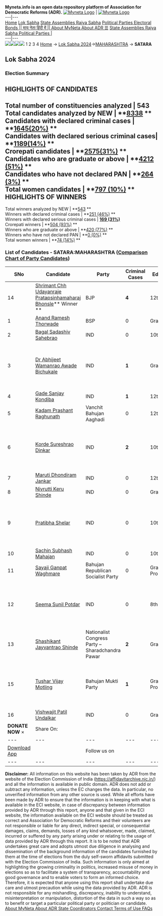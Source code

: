 **Myneta.info is an open data repository platform of Association for Democratic Reforms (ADR).**
[![Myneta Logo](https://www.myneta.info/lib/img/myneta-logo.png)](https://www.myneta.info/) | [![Myneta Logo](https://www.myneta.info/lib/img/adr-logo.png)](https://adrindia.org)  
---|---  
[Home](https://www.myneta.info/) [Lok Sabha](https://www.myneta.info/#ls "Lok Sabha") [ State Assemblies ](https://www.myneta.info/#sa "State Assemblies") [Rajya Sabha](https://www.myneta.info/#rs "Rajya Sabha") [Political Parties ](https://www.myneta.info/party "Political Parties") [ Electoral Bonds ](https://www.myneta.info/electoral_bonds "Electoral Bonds") [ || माय नेता हिंदी में || ](https://translate.google.co.in/translate?prev=hp&hl=en&js=y&u=www.myneta.info&sl=en&tl=hi&history_state0=) [ About MyNeta ](https://adrindia.org/content/about-myneta) [ About ADR ](https://adrindia.org/about-adr/who-we-are) [☰](javascript:void\(0\))
[ State Assemblies ](https://www.myneta.info/#sa "State Assemblies") [ Rajya Sabha ](https://www.myneta.info/#rs "Rajya Sabha") [ Political Parties ](https://www.myneta.info/party "Political Parties")
|   
---|---  
![](https://www.myneta.info/lib/img/banner/banner-1.png)![](https://www.myneta.info/lib/img/banner/banner-2.png)![](https://www.myneta.info/lib/img/banner/banner-3.png)![](https://www.myneta.info/lib/img/banner/banner-4.png)
1  2  3  4 
[Home](https://www.myneta.info/) → [Lok Sabha 2024](https://www.myneta.info/LokSabha2024/)→[MAHARASHTRA](https://www.myneta.info/LokSabha2024/index.php?action=show_constituencies&state_id=21) → **SATARA**
### 
## Lok Sabha 2024
###  Election Summary 
HIGHLIGHTS OF CANDIDATES  
---  
Total number of constituencies analyzed |  543   
Total candidates analyzed by NEW | **[8338](https://www.myneta.info/LokSabha2024/index.php?action=summary&subAction=candidates_analyzed&sort=candidate#summary) **  
Candidates with declared criminal cases | **[1645(20%)](https://www.myneta.info/LokSabha2024/index.php?action=summary&subAction=crime&sort=candidate#summary) **  
Candidates with declared serious criminal cases| **[1189(14%)](https://www.myneta.info/LokSabha2024/index.php?action=summary&subAction=serious_crime&sort=candidate#summary) **  
Crorepati candidates | **[2575(31%)](https://www.myneta.info/LokSabha2024/index.php?action=summary&subAction=crorepati&sort=candidate#summary) **  
Candidates who are graduate or above | **[4212 (51%)](https://www.myneta.info/LokSabha2024/index.php?action=summary&subAction=education&sort=candidate#summary) **  
Candidates who have not declared PAN | **[264 (3%)](https://www.myneta.info/LokSabha2024/index.php?action=summary&subAction=without_pan&sort=candidate#summary) **  
Total women candidates | **[797 (10%)](https://www.myneta.info/LokSabha2024/index.php?action=summary&subAction=women_candidate&sort=candidate#summary) **  
HIGHLIGHTS OF WINNERS  
---  
Total winners analyzed by NEW | **[543](https://www.myneta.info/LokSabha2024/index.php?action=summary&subAction=winner_analyzed&sort=candidate#summary) **  
Winners with declared criminal cases | **[251 (46%)](https://www.myneta.info/LokSabha2024/index.php?action=summary&subAction=winner_crime&sort=candidate#summary) **  
Winners with declared serious criminal cases | **[169 (31%)](https://www.myneta.info/LokSabha2024/index.php?action=summary&subAction=winner_serious_crime&sort=candidate#summary)**  
Crorepati winners | **[504 (93%)](https://www.myneta.info/LokSabha2024/index.php?action=summary&subAction=winner_crorepati&sort=candidate#summary) **  
Winners who are graduate or above | **[420 (77%)](https://www.myneta.info/LokSabha2024/index.php?action=summary&subAction=winner_education&sort=candidate#summary) **  
Winners who have not declared PAN | **[0 (0%)](https://www.myneta.info/LokSabha2024/index.php?action=summary&subAction=winner_without_pan&sort=candidate#summary) **  
Total women winners | **[74 (14%)](https://www.myneta.info/LokSabha2024/index.php?action=summary&subAction=winner_women&sort=candidate#summary) **  
### List of Candidates - SATARA:MAHARASHTRA ([Comparison Chart of Party Candidates](https://www.myneta.info/LokSabha2024/comparisonchart.php?constituency_id=280))
SNo | Candidate| Party| Criminal Cases| Education| Age| Total Assets| Liabilities  
---|---|---|---|---|---|---|---  
14  | [Shrimant Chh Udayanraje Pratapsinhamaharaj Bhonsle](https://www.myneta.info/LokSabha2024/candidate.php?candidate_id=4320)** Winner ** | BJP | **4** | 12th Pass| 58 | Rs 2,23,12,33,939 ~ 223 Crore+ | Rs 2,44,63,842 ~ 2 Crore+  
1  | [Anand Ramesh Thorwade](https://www.myneta.info/LokSabha2024/candidate.php?candidate_id=4647) | BSP | 0 | Graduate| 45 | Rs 4,81,53,000 ~ 4 Crore+ | Rs 1,24,17,000 ~ 1 Crore+  
2  | [Bagal Sadashiv Sahebrao](https://www.myneta.info/LokSabha2024/candidate.php?candidate_id=4649) | IND | 0 | 10th Pass| 57 | Rs 36,62,500 ~ 36 Lacs+ | Rs 0 ~   
3  | [Dr Abhijeet Wamanrao Awade Bichukale](https://www.myneta.info/LokSabha2024/candidate.php?candidate_id=4645) | IND | **1** | Graduate| 48 | ![](https://myneta.info/image_v2.php?myneta_folder=LokSabha2024&candidate_id=4645&col=ta) | ![](https://myneta.info/image_v2.php?myneta_folder=LokSabha2024&candidate_id=4645&col=lia)  
4  | [Gade Sanjay Kondiba](https://www.myneta.info/LokSabha2024/candidate.php?candidate_id=3862) | IND | **1** | 12th Pass| 53 | Rs 43,71,600 ~ 43 Lacs+ | Rs 2,50,000 ~ 2 Lacs+  
5  | [Kadam Prashant Raghunath](https://www.myneta.info/LokSabha2024/candidate.php?candidate_id=4653) | Vanchit Bahujan Aaghadi | 0 | 12th Pass| 51 | Rs 76,65,650 ~ 76 Lacs+ | Rs 3,245 ~ 3 Thou+  
6  | [Korde Sureshrao Dinkar](https://www.myneta.info/LokSabha2024/candidate.php?candidate_id=3861) | IND | **2** | 10th Pass| 66 | ![](https://myneta.info/image_v2.php?myneta_folder=LokSabha2024&candidate_id=3861&col=ta) | ![](https://myneta.info/image_v2.php?myneta_folder=LokSabha2024&candidate_id=3861&col=lia)  
7  | [Maruti Dhondiram Jankar](https://www.myneta.info/LokSabha2024/candidate.php?candidate_id=4651) | IND | 0 | 12th Pass| 47 | Rs 20,65,000 ~ 20 Lacs+ | Rs 0 ~   
8  | [Nivrutti Keru Shinde](https://www.myneta.info/LokSabha2024/candidate.php?candidate_id=3865) | IND | 0 | Graduate| 61 | Rs 30,89,784 ~ 30 Lacs+ | Rs 0 ~   
9  | [Pratibha Shelar](https://www.myneta.info/LokSabha2024/candidate.php?candidate_id=4655) | IND | 0 | 10th Pass| 49 | ![](https://myneta.info/image_v2.php?myneta_folder=LokSabha2024&candidate_id=4655&col=ta) | ![](https://myneta.info/image_v2.php?myneta_folder=LokSabha2024&candidate_id=4655&col=lia)  
10  | [Sachin Subhash Mahajan](https://www.myneta.info/LokSabha2024/candidate.php?candidate_id=4650) | IND | 0 | 10th Pass| 41 | Rs 29,000 ~ 29 Thou+ | Rs 0 ~   
11  | [Sayaji Ganpat Waghmare](https://www.myneta.info/LokSabha2024/candidate.php?candidate_id=4657) | Bahujan Republican Socialist Party | 0 | Graduate Professional| 65 | Rs 1,64,25,858 ~ 1 Crore+ | Rs 0 ~   
12  | [Seema Sunil Potdar](https://www.myneta.info/LokSabha2024/candidate.php?candidate_id=4656) | IND | 0 | 8th Pass| 45 | ![](https://myneta.info/image_v2.php?myneta_folder=LokSabha2024&candidate_id=4656&col=ta) | ![](https://myneta.info/image_v2.php?myneta_folder=LokSabha2024&candidate_id=4656&col=lia)  
13  | [Shashikant Jayvantrao Shinde](https://www.myneta.info/LokSabha2024/candidate.php?candidate_id=3497) | Nationalist Congress Party – Sharadchandra Pawar | **2** | Graduate| 61 | Rs 53,57,79,892 ~ 53 Crore+ | Rs 8,33,40,680 ~ 8 Crore+  
15  | [Tushar Vijay Motling](https://www.myneta.info/LokSabha2024/candidate.php?candidate_id=4646) | Bahujan Mukti Party | **1** | Graduate Professional| 37 | ![](https://myneta.info/image_v2.php?myneta_folder=LokSabha2024&candidate_id=4646&col=ta) | ![](https://myneta.info/image_v2.php?myneta_folder=LokSabha2024&candidate_id=4646&col=lia)  
16  | [Vishwajit Patil Undalkar](https://www.myneta.info/LokSabha2024/candidate.php?candidate_id=4652) | IND | 0 | Graduate| 36 | Rs 70,77,000 ~ 70 Lacs+ | Rs 21,75,000 ~ 21 Lacs+  
|  **DONATE NOW** × |  Share On:  | [](https://api.whatsapp.com/send?text=https%3A%2F%2Fmyneta.info%2Fpunjab2022%2Findex.php%3Faction%3Dshow_constituencies%26state_id%3D19) | [](https://www.facebook.com/sharer/sharer.php?u=https%3A%2F%2Fmyneta.info%2Fpunjab2022%2Findex.php%3Faction%3Dshow_constituencies%26state_id%3D19) | [](https://twitter.com/share?url=https%3A%2F%2Fmyneta.info%2Fpunjab2022%2Findex.php%3Faction%3Dshow_constituencies%26state_id%3D19)  
---|---|---|---|---  
| [ Download App ](https://play.google.com/store/apps/details?id=com.webrosoft.myneta1&pcampaignid=pcampaignidMKT-Other-global-all-co-prtnr-py-PartBadge-Mar2515-1) | [](https://play.google.com/store/apps/details?id=com.webrosoft.myneta1&pcampaignid=pcampaignidMKT-Other-global-all-co-prtnr-py-PartBadge-Mar2515-1) |  Follow us on  | [](https://www.facebook.com/adrindia.org/) | [](https://twitter.com/adrspeaks) | [](https://groups.google.com/g/national-election-watch?hl=en&pli=1) | [](https://www.instagram.com/adrspeaks/) | [](https://www.youtube.com/user/adrspeaks) | [](https://sharechat.com/profile/adrspeaks)  
---|---|---|---|---|---|---|---|---  
**Disclaimer:** All information on this website has been taken by ADR from the website of the Election Commission of India (https://affidavitarchive.nic.in/) and all the information is available in public domain. ADR does not add or subtract any information, unless the EC changes the data. In particular, no unverified information from any other source is used. While all efforts have been made by ADR to ensure that the information is in keeping with what is available in the ECI website, in case of discrepancy between information provided by ADR through this report, anyone and that given in the ECI website, the information available on the ECI website should be treated as correct and Association for Democratic Reforms and their volunteers are not responsible or liable for any direct, indirect special, or consequential damages, claims, demands, losses of any kind whatsoever, made, claimed, incurred or suffered by any party arising under or relating to the usage of data provided by ADR through this report. It is to be noted that ADR undertakes great care and adopts utmost due diligence in analysing and dissemination of the background information of the candidates furnished by them at the time of elections from the duly self-sworn affidavits submitted with the Election Commission of India. Such information is only aimed at highlighting the growing criminality in politics, increased misuse of money in elections so as to facilitate a system of transparency, accountability and good governance and to enable voters to form an informed choice. Therefore, it is expected that anyone using this report shall undertake due care and utmost precaution while using the data provided by ADR. ADR is not responsible for any mishandling, discrepancy, inability to understand, misinterpretation or manipulation, distortion of the data in such a way so as to benefit or target a particular political party or politician or candidate. 
[ About MyNeta ](https://adrindia.org/content/about-myneta) [ About ADR ](https://adrindia.org/about-adr/who-we-are) [ State Coordinators ](https://adrindia.org/about-adr/state-coordinators) [ Contact ](https://adrindia.org/contact-us) [ Terms of Use ](https://adrindia.org/content/adr-terms-use) [ FAQs ](https://adrindia.org/content/faqs)
